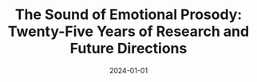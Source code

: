 ---
title: "The Sound of Emotional Prosody: Twenty-Five Years of Research and Future Directions"
collection: publications
permalink: /publication/2024_the-sound-of-emotional-prosody:-twenty-five-years-
date: 2024-01-01
year: 2024
venue: 'Perspectives in Psychological Sciences'
authors: 'Larrouy-Maestri P, Poeppel D, Pell MD'
number: '214'
citation: 'Larrouy-Maestri P, Poeppel D, Pell MD (2024). The Sound of Emotional Prosody: Twenty-Five Years of Research and Future Directions. Perspectives in Psychological Sciences.'
category: 'article'
---